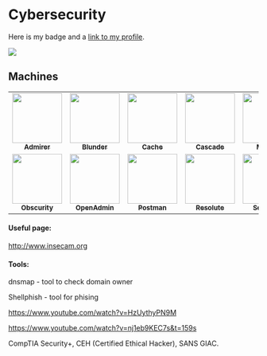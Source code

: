 # Cybersecurity

Here is my badge and a [link to my profile](https://www.hackthebox.eu/profile/46644).

![](https://www.hackthebox.eu/badge/image/46644)

## Machines

<table>
  <tr>
    <td align="center"><a href="Machines/Admirer/README.md"><img src="https://www.hackthebox.eu/storage/avatars/f4a5cd734de622e117da13660dffd0d5.png" width="100px;" alt=""/><br /><sub><b>Admirer</b></sub></a></td>
    <td align="center"><a href="Machines/Blunder/README.md"><img src="https://www.hackthebox.eu/storage/avatars/6437ea67350beceeb5c313f386bd1abe.png" width="100px;" alt=""/><br /><sub><b>Blunder</b></sub></a></td>
    <td align="center"><a href="Machines/Cache/README.md"><img src="https://www.hackthebox.eu/storage/avatars/241315b7f1bf911eb1b8dfa0b87e4723.png" width="100px;" alt=""/><br /><sub><b>Cache</b></sub></a></td>
    <td align="center"><a href="Machines/Cascade/README.md"><img src="https://www.hackthebox.eu/storage/avatars/64fef851357b8de1c4834093bf3426f2.png" width="100px;" alt=""/><br /><sub><b>Cascade</b></sub></a></td>
    <td align="center"><a href="Machines/Mango/README.md"><img src="https://www.hackthebox.eu/storage/avatars/3609b9c723930cd9b1f855d18e92032b.png" width="100px;" alt=""/><br /><sub><b>Mango</b></sub></a></td>
    <td align="center"><a href="Machines/Monteverde/README.md"><img src="https://www.hackthebox.eu/storage/avatars/00ceebe5dbef1106ce4390365cd787b4.png" width="100px;" alt=""/><br /><sub><b>Monteverde</b></sub></a></td>
    <td align="center"><a href="Machines/Nest/README.md"><img src="https://www.hackthebox.eu/storage/avatars/0b1bebcefe0bf8cf8c31de8f8e5b76dc.png" width="100px;" alt=""/><br /><sub><b>Nest</b></sub></a></td>
  </tr>
  <tr>
    <td align="center"><a href="Machines/Obscurity/README.md"><img src="https://www.hackthebox.eu/storage/avatars/8c606d79541774c87ab0ee5705821323.png" width="100px;" alt=""/><br /><sub><b>Obscurity</b></sub></a></td>
    <td align="center"><a href="Machines/OpenAdmin/README.md"><img src="https://www.hackthebox.eu/storage/avatars/5b00db157dbbd7099ff6c0ef10f910ea.png" width="100px;" alt=""/><br /><sub><b>OpenAdmin</b></sub></a></td>
    <td align="center"><a href="Machines/Postman/README.md"><img src="https://www.hackthebox.eu/storage/avatars/ad38e890e4e93afce51118bec4b9f48b.png" width="100px;" alt=""/><br /><sub><b>Postman</b></sub></a></td>
    <td align="center"><a href="Machines/Resolute/README.md"><img src="https://www.hackthebox.eu/storage/avatars/4c86a642ea237dfde036963e6d182b40.png" width="100px;" alt=""/><br /><sub><b>Resolute</b></sub></a></td>
    <td align="center"><a href="Machines/ServMon/README.md"><img src="https://www.hackthebox.eu/storage/avatars/2bc1a8dc04b09b8ac2db694f25ccf051.png" width="100px;" alt=""/><br /><sub><b>ServMon</b></sub></a></td>
    <td align="center"><a href="Machines/Traverxec/README.md"><img src="https://www.hackthebox.eu/storage/avatars/6ce5fcdd63f07a5ce91d0b8e4579b163.png" width="100px;" alt=""/><br /><sub><b>Traverxec</b></sub></a></td>
  </tr>
</table>

#### Useful page:

http://www.insecam.org

#### Tools:

dnsmap - tool to check domain owner

Shellphish - tool for phising

https://www.youtube.com/watch?v=HzUythyPN9M

https://www.youtube.com/watch?v=nj1eb9KEC7s&t=159s

CompTIA Security+, CEH (Certified Ethical Hacker), SANS GIAC.
